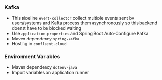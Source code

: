 ### Kafka

- This pipeline `event-collector` collect multiple events sent by users/systems and Kafta process them asynchronously so this backend doenst have to be blocked waiting
- Use `application.properties` and Spring Boot Auto-Configure Kafka
- Maven dependency `spring-kafka`
- Hosting in `confluent.cloud`

### Environment Variables

- Maven dependency `dotenv-java`
- Import variables on application runner